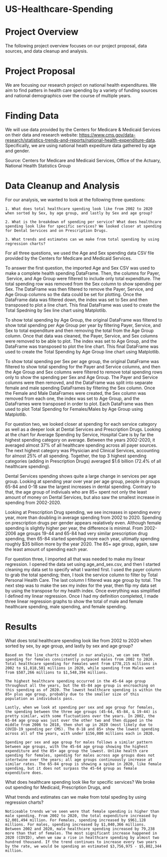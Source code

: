 # US-Healthcare-Spending
# Project Overview
The following project overview focuses on our project proposal, data sources, and data cleanup and analysis.

# Project Proposal
We are focusing our research project on national health expenditures. We aim to find patters in health care spending by a variety of funding sources and national demographics over the course of multiple years. 

# Finding Data
We will use data provided by the Centers for Medicare & Medicaid Services on their data and research website: https://www.cms.gov/data-research/statistics-trends-and-reports/national-health-expenditure-data. Specifically, we are using national heath expediture data gathered by age and gender. 

Source: Centers for Medicare and Medicaid Services, Office of the Actuary, National Health Statistics Group


# Data Cleanup and Analysis
For our analysis, we wanted to look at the following three questions:

    1. What does total healthcare spending look like from 2002 to 2020 when sorted by Sex, by age group, and lastly by Sex and age group?
    
    2. What is the breakdown of spending per service? What does healthcare spending look like for specific services? We looked closer at spending for Dental Services and on Prescription Drugs.

    3. What trends and estimates can we make from total spending by using regression charts?

For all three questions, we used the Age and Sex spending data CSV file provided by the Centers for Medicare and Medicaid Services. 

To answer the first question, the imported Age and Sex CSV was used to make a complete health spending DataFrame. Then, the columns for Payer,  Service, and Age Group were filtered to include only total expenditure. The total spending row was removed from the Sex column to show spending per Sex. The DataFrame was then filtered to remove the Payer, Service, and Age Group columns so the data could be set for plotting. Once the DataFrame data was filtered down, the index was set to Sex and then transposed to plot a line chart. This final DataFrame was used to create the Total Spedning by Sex line chart using Matplotlib. 

To show total spending by Age Group, the original DataFrame was filtered to show total spending per Age Group per year by filtering Payer, Service, and Sex to total expenditure and then removing the total from the Age Group column. Once that data was cleaned, the Payer, Service, and Sex columns were removed to be able to plot. The index was set to Age Group, and the DataFrame was transposed to plot the line chart. This final DataFrame was used to create the Total Spending by Age Group line chart using Matplotlib. 

To show total spending per Sex per age group, the original DataFrame was filtered to show total spending for the Payer and Service columns, and then the Age Group and Sex columns were filtered to remove total spending rows only to show the spending per Sex and Age Group. The Payer and Service columns were then removed, and the DataFrame was split into separate female and male spending DataFrames by filtering the Sex column. Once the Female and Male DataFrames were created, the Sex column was removed from each one, the index was set to Age Group, and the DataFrames were transposed in order to plot. Each DataFrame was then used to plot Total Spending for Females/Males by Age Group using Matplotlib.

For question two, we looked closer at spending for each service category as well as a deeper look at Dental Services and Prescription Drugs. Looking at the chart for Average Spending by Service, Hospital Care is by far the highest spending category on average. Between the years 2002-2020, it averaged almost 37% of all healthcare spending across all payer sources. The next highest category was Physician and Clinical Services, accounting for almost 25% of all spending. Together, the top 3 highest spending categories (adding in Prescription Drugs) averaged $1.6 billion (72.4% of all healthcare spending). 

Dental Services spending shows quite a large change in services per age group. Looking at spending year over year per age group, people in groups 65-84 and 0-18 saw the largest increases in dental spending. Contrary to that, the age group of indiviuals who are 85+ spent not only the least amount of money on Dental Services, but also saw the smallest increase in spending from 2002-2020.

Looking at Prescription Drug spending, we see increases in spending every year, more than doubling in average spending from 2002 to 2020. Spending on prescription drugs per gender appears realatively even. Although female spending is slightly higher per year, the difference is minimal. From 2002-2006 age groups 19-44 and 65-84 had very similar prescription drug spending, then 65-84 started spending more each year, ultimatly spending roughly $35 billion more by the year 2020. The 85+ age group, again, saw the least amount of spending each year.

For question three, I imported all that was needed to make my linear regression. I opened the data set using age_and_sex.csv, and then I started cleaning my data set to specify what I wanted first. I used the payer column to grab the total spending; then, I took the service column to filter by Total Personal Health Care. The last column I filtered was age group by total. The next step was to make the sex my index for the year, then flip my data set by using the transpose for my health index. Once everything was simplified I defined my linear regression. Once I had my definition completed, I made three linear regression graphs to show the total of male and female healthcare spending, male spending, and female spending. 


# Results

What does total healthcare spending look like from 2002 to 2020 when sorted by sex, by age group, and lastly by sex and age group?

    Based on the line charts created in our analysis, we can see that spending for females consistently outpaced males from 2002 to 2020. Total healthcare spending for Females went from $778,215 millions in 2002 to $1,818,581 millions in 2020, while spending from Males went from $587,266 millions to $1,548,394 millions. 

    The highest healthcare spending occurred in the 45-64 age group throughout all the years, but the 65-84 age group is encroaching on this spending as of 2020. The lowest healthcare spending is within the 85+ plus age group, probably due to the smaller size of this population as individuals pass.

    Lastly, when we look at spending per sex and age group for females, the spending between the three age groups (45-64, 65-84, & 19-44) is pretty similar, with some fluctuations over the years. In 2002, the 65-84 age group was just over the other two and then dipped in the middle from 2006 to 2018, then shot up in 2020 (most likely due to COVID-19 spending per CMS). The 0-18 and 85+ show the lowest spending across all of the years, with under $156,000 millions each in 2020.

    Spending per sex and age group for males follows a similar pattern between age groups, with the 45-64 age group showing the highest expenditure and the 85+ age group the lowest. Unlike health care spending for females, spending for males across age groups does not intertwine over the years; all age groups continuously increase at similar rates. The 65-84 group is showing a spike in 2020, like female spending, but it does not surpass the 45-64 group as female expenditure does.

What does healthcare spending look like for specific services? We broke out spending for Medicaid, Prescription Drugs, and 

What trends and estimates can we make from total speding by using regression charts?

    Noticeable trends we've seen were that female spending is higher than male spending. From 2002 to 2020, the total expenditure increased by $2,001,494 million. For Females, spending increased by $961,128 millions. For males, spending increased by $1,040,366 millions. Between 2002 and 2020, male healthcare spending increased by 79,238 more than that of females. The most significant increase happened in 2020 (COVID), when we saw a rise in healthcare spending by almost two hundred thousand. If the trend continues to increase every two years by the rate, we would be spending an estimated $3,756,975 - $5,802,344 million.